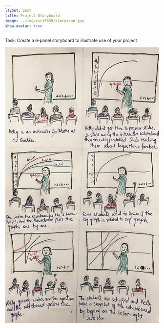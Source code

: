 ```yaml
---
layout: post
title: Project Storyboard
image: ../img/csci5839/storyicon.jpg
show-avatar: true
---
```



Task: Create a 6-panel storyboard to illustrate use of your project

<img src="../img/csci5839/projectstory.jpg" align="center" height="900" width="800"> 

